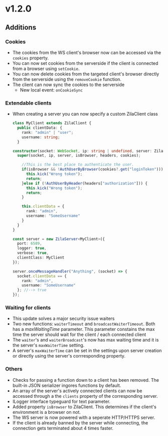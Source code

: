 # v1.2.0

## Additions

### Cookies

- The cookies from the WS client's browser now can be accessed via the `cookies` property.
- You can now set cookies from the serverside if the client is connected from a browser using `setCookie`.
- You can now delete cookies from the targeted client's browser directly from the serverside using the `removeCookie` function.
- The client can now sync the cookies to the serverside
  - New local event: `onCookieSync`

### Extendable clients

- When creating a server you can now specify a custom ZilaClient class

  ```ts
  class MyClient extends ZilaClient {
    public clientData: {
      rank: "admin" | "user";
      username: string;
    }

  constructor(socket: WebSocket, ip: string | undefined, server: ZilaServer, isBrowser: boolean, headers: IncomingHttpHeaders, cookies?: Map<string, string>) {
    super(socket, ip, server, isBrowser, headers, cookies);

      //This is the best place to authenticate the user.
      if(isBrowser && !AuthUserByBrowser(cookies?.get("loginToken"))) {
        this.kick("Wrong token");
        return;
      }else if (!AuthUserByHeader(headers["authorization"])) {
        this.kick("Wrong token");
        return;
      }

      this.clientData = {
        rank: "admin",
        username: "SomeUsername"
      }
    }
  }

  const server = new ZilaServer<MyClient>({
    port: 6589,
    logger: true,
    verbose: true,
    clientClass: MyClient
  });

  server.onceMessageHandler("Anything", (socket) => {
    socket.clientData == {
      rank: "admin",
      username: "SomeUsername"
    }; //--> true
  });
  ```

### Waiting for clients

- This update solves a major security issue waiters
- Two new functions: `waiterTimeout` and `broadcastWaiterTimeout`. Both has a *maxWaitingTime* parameter. This parameter constains the max time the server should wait for the client / each connected client
- The `waiter`'s and `waiterBroadcast`'s now has max waiting time and it is the server's `maxWaiterTime` setting.
- A server's `maxWaiterTime` can be set in the settings upon server creation or directly using the server's corrresponding property.

### Others

- Checks for passing a function down to a client has been removed. The built-in JSON serializer ingores functions by default.
- An array of the server's actively connected clients can now be accessed through a the `clients` property of the corresponding server.
- ILogger interface typeguard for text parameter.
- Added property `isBrowser` to ZilaClient. This determines if the client's environment is a browser on not.
- The WS server is now powered with a seperate HTTP/HTTPS server.
- If the client is already banned by the server while connecting, the connection gets terminated about 4 times faster.
